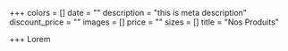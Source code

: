 +++
colors = []
date = ""
description = "this is meta description"
discount_price = ""
images = []
price = ""
sizes = []
title = "Nos Produits"

+++
Lorem